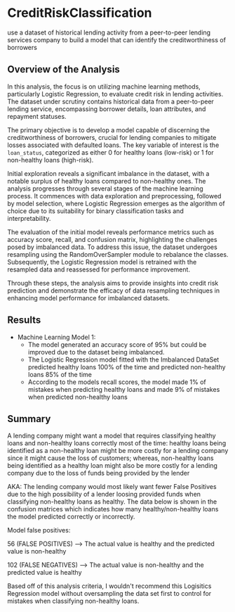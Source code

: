 # CreditRiskClassification
use a dataset of historical lending activity from a peer-to-peer lending services company to build a model that can identify the creditworthiness of borrowers


## Overview of the Analysis

In this analysis, the focus is on utilizing machine learning methods, particularly Logistic Regression, to evaluate credit risk in lending activities. The dataset under scrutiny contains historical data from a peer-to-peer lending service, encompassing borrower details, loan attributes, and repayment statuses. 

The primary objective is to develop a model capable of discerning the creditworthiness of borrowers, crucial for lending companies to mitigate losses associated with defaulted loans. The key variable of interest is the `loan_status`, categorized as either 0 for healthy loans (low-risk) or 1 for non-healthy loans (high-risk). 

Initial exploration reveals a significant imbalance in the dataset, with a notable surplus of healthy loans compared to non-healthy ones. The analysis progresses through several stages of the machine learning process. It commences with data exploration and preprocessing, followed by model selection, where Logistic Regression emerges as the algorithm of choice due to its suitability for binary classification tasks and interpretability. 

The evaluation of the initial model reveals performance metrics such as accuracy score, recall, and confusion matrix, highlighting the challenges posed by imbalanced data. To address this issue, the dataset undergoes resampling using the RandomOverSampler module to rebalance the classes. Subsequently, the Logistic Regression model is retrained with the resampled data and reassessed for performance improvement. 

Through these steps, the analysis aims to provide insights into credit risk prediction and demonstrate the efficacy of data resampling techniques in enhancing model performance for imbalanced datasets.

## Results

* Machine Learning Model 1:
    * The model generated an accuracy score of 95% but could be improved due to the dataset being imbalanced.
    * The Logistic Regression model fitted with the Imbalanced DataSet predicted healthy loans 100% of the time and predicted non-healthy loans 85% of the time
    * According to the models recall scores, the model made 1% of mistakes when predicting healthy loans and made 9% of mistakes when predicted non-healthy loans


## Summary

A lending company might want a model that requires classifying healthy loans and non-healthy loans correctly most of the time: healthy loans being identified as a non-healthy loan might be more costly for a lending company since it might cause the loss of customers; whereas, non-healthy loans being identified as a healthy loan might also be more costly for a lending company due to the loss of funds being provided by the lender

AKA: The lending company would most likely want fewer False Positives due to the high possibility of a lender loosing provided funds when classifying non-healthy loans as healthy. The data below is shown in the confusion matrices which indicates how many healthy/non-healthy loans the model predicted correctly or incorrectly.

Model false positives:

56 (FALSE POSITIVES) --> The actual value is healthy and the predicted value is non-healthy

102 (FALSE NEGATIVES) --> The actual value is non-healthy and the predicted value is healthy

Based off of this analysis criteria, I wouldn't recommend this Logisitics Regression model without oversampling the data set first to control for mistakes when classifying non-healthy loans.
